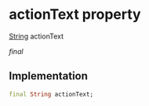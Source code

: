 


# actionText property







[String](https://api.flutter.dev/flutter/dart-core/String-class.html) actionText
  
_<span class="feature">final</span>_






## Implementation

```dart
final String actionText;
```







